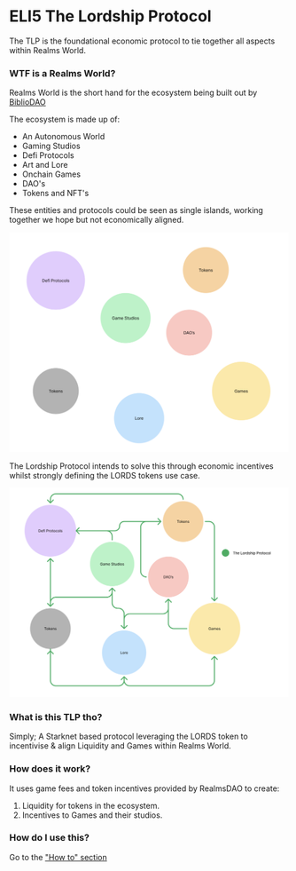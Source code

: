 # ELI5 The Lordship Protocol
The TLP is the foundational economic protocol to tie together all aspects within Realms World.

### WTF is a Realms World?
Realms World is the short hand for the ecosystem being built out by [BiblioDAO](https://www.bibliothecadao.xyz/)

The ecosystem is made up of:
- An Autonomous World
- Gaming Studios
- Defi Protocols
- Art and Lore
- Onchain Games
- DAO's
- Tokens and NFT's

These entities and protocols could be seen as single islands, working together we hope but not economically aligned.

![image](https://github.com/Calcutatator/TLP/blob/main/Images/awinitial.png)

The Lordship Protocol intends to solve this through economic incentives whilst strongly defining the LORDS tokens use case.

![image](https://github.com/Calcutatator/TLP/blob/main/Images/awtlp.png)

### What is this TLP tho?
Simply; A Starknet based protocol leveraging the LORDS token to incentivise & align Liquidity and Games within Realms World.

### How does it work?
It uses game fees and token incentives provided by RealmsDAO to create:
1. Liquidity for tokens in the ecosystem.
2. Incentives to Games and their studios.

### How do I use this? 
Go to the ["How to" section](https://github.com/Calcutatator/TLP/blob/main/Document/Sections.md)
